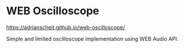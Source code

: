 # WEB Oscilloscope

https://adrianscheit.github.io/web-oscilloscope/

Simple and limited oscilloscope implementation using WEB Audio API.